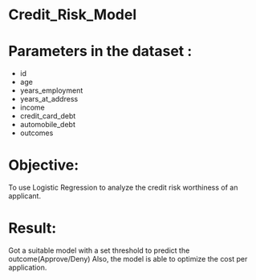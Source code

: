 # Credit_Risk_Model

# Parameters in the dataset : 

* id	
* age	
* years_employment	
* years_at_address	
* income	
* credit_card_debt	
* automobile_debt	
* outcomes


# Objective: 

To use Logistic Regression to analyze the credit risk worthiness of an applicant.


# Result: 

Got a suitable model with a set threshold to predict the outcome(Approve/Deny)
Also, the model is able to optimize the cost per application.  
